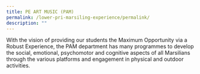 ```yaml
---
title: PE ART MUSIC (PAM)
permalink: /lower-pri-marsiling-experience/permalink/
description: ""
---
```

With the vision of providing our students the Maximum Opportunity via a Robust Experience, the PAM department has many programmes to develop the social, emotional, psychomotor and cognitive aspects of all Marsilians through the various platforms and engagement in physical and outdoor activities.